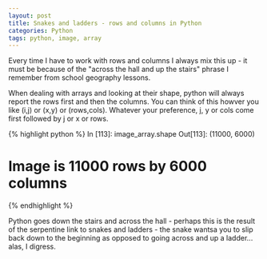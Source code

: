 ```yaml
---
layout: post
title: Snakes and ladders - rows and columns in Python
categories: Python
tags: python, image, array
---
```


Every time I have to work with rows and columns I always mix this up - it must be 
because of the "across the hall and up the stairs" phrase I remember from school 
geography lessons. 

When dealing with arrays and looking at their shape, python will always report the 
rows first and then the columns. You can think of this howver you like (i,j) or 
(x,y) or (rows,cols). Whatever your preference, j, y or cols come first followed 
by j or x or rows.

{% highlight python %}
In [113]: image_array.shape
Out[113]: (11000, 6000)

# Image is 11000 rows by 6000 columns
{% endhighlight %}

Python goes down the stairs and across the hall - perhaps this is the result of 
the serpentine link to snakes and ladders - the snake wantsa you to slip back down 
to the beginning as opposed to going across and up a ladder... alas, I digress.

